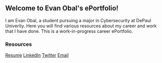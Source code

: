 ## Welcome to Evan Obal's ePortfolio!

I am Evan Obal, a student pursuing a major in Cybersecurity at DePaul Univerity. Here you will find various resources about my career and work that I have done.
This is a work-in-progress career ePortfolio.

### Resources

[Resume](https://github.com/evanobal/evanobal.github.io/blob/master/EvanObalResume.pdf)
[LinkedIn](https://www.linkedin.com/in/evanobal/)
[Twitter](https://twitter.com/EvanObal)
[Email](mailto:evanobal@gmail.com)


